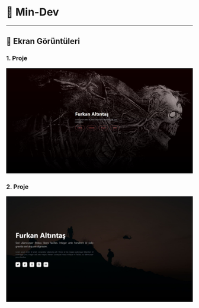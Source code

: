 # 📖 Min-Dev

<hr>

## 📸 Ekran Görüntüleri

### 1. Proje
![1](/images/1.JPG)

### 2. Proje
![2](/images/2.JPG)